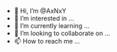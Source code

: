 - 👋 Hi, I’m @AxNxY
- 👀 I’m interested in ...
- 🌱 I’m currently learning ...
- 💞️ I’m looking to collaborate on ...
- 📫 How to reach me ...

<!---
AxNxY/AxNxY is a ✨ special ✨ repository because its `README.md` (this file) appears on your GitHub profile.
You can click the Preview link to take a look at your changes.
--->
